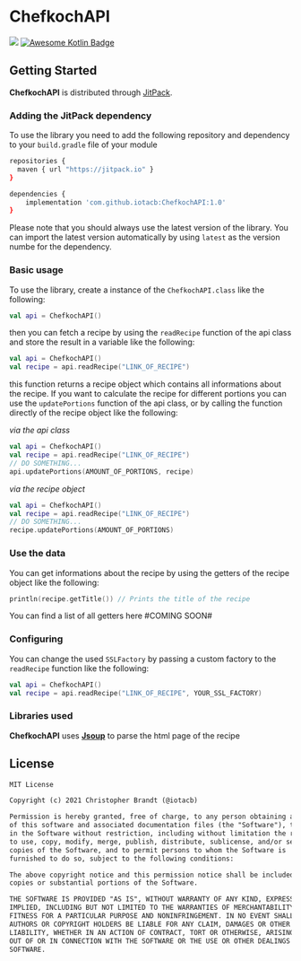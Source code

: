 # **ChefkochAPI**
[![](https://jitpack.io/v/iotacb/ChefkochAPI.svg)](https://jitpack.io/#iotacb/ChefkochAPI)
[![Awesome Kotlin Badge](https://kotlin.link/awesome-kotlin.svg)](https://github.com/KotlinBy/awesome-kotlin)


## **Getting Started**

**ChefkochAPI** is distributed through [JitPack](https://jitpack.io/#iotacb/ChefkochAPI).

### **Adding the JitPack dependency**
To use the library you need to add the following repository and dependency to your ```build.gradle``` file of your module

```bash
repositories {
  maven { url "https://jitpack.io" }
}
```
```bash
dependencies {
    implementation 'com.github.iotacb:ChefkochAPI:1.0'
}
```

Please note that you should always use the latest version of the library. You can import the latest version automatically by using ```latest``` as the version numbe for the dependency.

### **Basic usage**
To use the library, create a instance of the ```ChefkochAPI.class``` like the following:
```kotlin
val api = ChefkochAPI()
```
then you can fetch a recipe by using the ```readRecipe``` function of the api class and store the result in a variable like the following:
```kotlin
val api = ChefkochAPI()
val recipe = api.readRecipe("LINK_OF_RECIPE")
```
this function returns a recipe object which contains all informations about the recipe.
If you want to calculate the recipe for different portions you can use the ```updatePortions``` function of the api class, or by calling the function directly of the recipe object like the following:

_via the api class_
```kotlin
val api = ChefkochAPI()
val recipe = api.readRecipe("LINK_OF_RECIPE")
// DO SOMETHING...
api.updatePortions(AMOUNT_OF_PORTIONS, recipe)
```
_via the recipe object_
```kotlin
val api = ChefkochAPI()
val recipe = api.readRecipe("LINK_OF_RECIPE")
// DO SOMETHING...
recipe.updatePortions(AMOUNT_OF_PORTIONS)
```

### **Use the data**
You can get informations about the recipe by using the getters of the recipe object like the following:
```kotlin
println(recipe.getTitle()) // Prints the title of the recipe
```

You can find a list of all getters here #COMING SOON#

### **Configuring**
You can change the used ```SSLFactory``` by passing a custom factory to the ```readRecipe``` function like the following:
```kotlin
val api = ChefkochAPI()
val recipe = api.readRecipe("LINK_OF_RECIPE", YOUR_SSL_FACTORY)
```

### **Libraries used**
**ChefkochAPI** uses **[Jsoup](https://jsoup.org)** to parse the html page of the recipe

## License
```markdown
MIT License

Copyright (c) 2021 Christopher Brandt (@iotacb)

Permission is hereby granted, free of charge, to any person obtaining a copy
of this software and associated documentation files (the "Software"), to deal
in the Software without restriction, including without limitation the rights
to use, copy, modify, merge, publish, distribute, sublicense, and/or sell
copies of the Software, and to permit persons to whom the Software is
furnished to do so, subject to the following conditions:

The above copyright notice and this permission notice shall be included in all
copies or substantial portions of the Software.

THE SOFTWARE IS PROVIDED "AS IS", WITHOUT WARRANTY OF ANY KIND, EXPRESS OR
IMPLIED, INCLUDING BUT NOT LIMITED TO THE WARRANTIES OF MERCHANTABILITY,
FITNESS FOR A PARTICULAR PURPOSE AND NONINFRINGEMENT. IN NO EVENT SHALL THE
AUTHORS OR COPYRIGHT HOLDERS BE LIABLE FOR ANY CLAIM, DAMAGES OR OTHER
LIABILITY, WHETHER IN AN ACTION OF CONTRACT, TORT OR OTHERWISE, ARISING FROM,
OUT OF OR IN CONNECTION WITH THE SOFTWARE OR THE USE OR OTHER DEALINGS IN THE
SOFTWARE.

```
